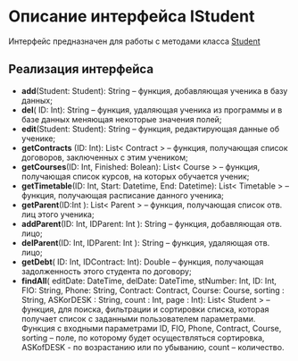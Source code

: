 # Описание интерфейса IStudent
Интерфейс предназначен для работы с методами класса [Student](./Student.md "Класс Student")

## Реализация интерфейса

* **add**(Student: Student): String – функция, добавляющая ученика в базу данных;
* **del**( ID: Int): String –  функция, удаляющая  ученика из программы и в базе данных меняющая некоторые значения полей;
* **edit**(Student: Student): String – функция, редактирующая данные об  ученике;
* **getContracts** (ID: Int): List< Contract > – функция, получающая список договоров, заключенных с этим учеником;
* **getCourses**(ID: Int, Finished: Bolean): List< Course > – функция, получающая список курсов, на которых обучается ученик;
* **getTimetable**(ID: Int, Start: Datetime, End: Datetime): List< Timetable > – функция, получающая расписание данного ученика;
* **getParent**(ID:Int ): List< Parent > –  функция, получающая список отв. лиц этого ученика;
* **addParent**(ID: Int, IDParent: Int ): String –  функция, добавляющая отв. лицо;
* **delParent**(ID: Int, IDParent: Int ): String –  функция, удаляющая отв. лицо;
* **getDebt**( ID: Int, IDContract: Int): Double  – функция, получающая задолженность этого студента по договору;
* **findAll**(  editDate:	DateTime, delDate:	DateTime, stNumber: Int, ID: Int, FIO: String, Phone: String, Contract: Contract, Course: Course, sorting : String, ASKorDESK : String,  count : Int, page : Int): List< Student > – функция, для поиска, фильтрации и сортировки списка, которая получает список с заданными пользователем параметрами.
Функция с входными параметрами ID, FIO, Phone, Contract, Course, sorting – поле, по которому будет осуществляться сортировка, ASKofDESK - по возрастанию или по убыванию,  count – количество.